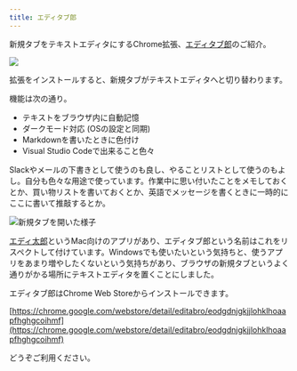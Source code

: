 ```yaml
---
title: エディタブ郎
---
```

新規タブをテキストエディタにするChrome拡張、[エディタブ郎](https://chrome.google.com/webstore/detail/editabro/eodgdnjgkjjlohklhoaapfhghgcoihmf)のご紹介。

![](https://lh3.googleusercontent.com/docs/ADP-6oFvXQz2fz6zh5YMxUNx4yP_NrTVRfFg1a2tmVoCZez-NoWCXTv7suArmSbiJdYbyS4aQsSnTbSt79EQmaTgEPf3QhpPtLgW_jG-CnYll70Z0pRKda_Yz4HbsZB4WtbXxvrpNIz5ASW8nh5qfxYs_35PKZ1UM1fMvd1LYhXkc6YzAO8vu_7FQTJI2WS4CeyZl8dShTRDGA4HGhGxh4fW8nN-oZPAZONNO_Mw1y3zDFl_8wUjzqKqx9E8mpMmlYLo8Zb8sFqUUP7j_GRs51g1sK6eTU5SFPgxZ68atBCzsJQ491Xj9CdqM2mqM-JJnn_9-mUAy100KN833TGQ5-tBY8jxKBalUINSl87Z-lBqsMC3k-zWzHvtJDeF3VljKsPSaA0DE_G5WiXymX3JnG5PwqjrHKAfBzOM-zrTtzwz2Z8voqN67NqnmojxO4UEw0MVkAo0_-q2LGrPIqxXVdvP45Nt_XMfKnEZO23jLnkI8h3JkAiX790VWbp5s6NzOYl2pz1s3rjLDmjcAJOZCTdijvxIDZeVitz7B4qjGPSMoYU5rnOyel54z7dnD0zZRa9t28fTPqHMKpElah3gf1H1JrphDyEsXupPP4c3grMZ0-V8hbvgU3YSUwJ36ob_yfqYicYN6LhwoT7POu7irr0yk1gKd1otJfsZ8b8Tu77pwSQBOy4tIPGY9yHbnUPwKyFSQtufMyNQnw8S2KKA5AKWVoUco35tznzKZ_KJKoYgambJxRO-apn58uJutSazfx12GG3k9ZgPZVuQP-I1R-hsi2AlOL3PFG4srCPCNiVg5GvUqWjTfeAycGyibDF3U36vYrr8ElifAoQmDKCkE7jXBf7EZaMd1Y_DPtc4YqI6878LG5dUyoockMUlcm76dl5iYLL2WJ-EFu0vwFj-D8L6ro8tzt98QXESH9EL8nGzlqRcND4xTEomrN3QSHscLVZZga4d9TISWRv-ZRwRwjeyJs1bXLg05amSuLAJbuBgjGslojS7ndk5DjCJJOsUFEYZ0EN57S0sLrl1VDrAGBVBmveg5hr20UgYMdIZZIm7Vr_D3tdio9Ofgys2QpKAtdm0kAI_18cWMPeZOakfI55VedbvmZ8sNpupvlcYgerKs-eDyvKviyFkqeIU3_Il0MIe-UjhM-OJvPywkvRRNYbs0OU-Sfhap3hD6hCo0YGscgYLALBinnvb9n6GU6mnR2r4b-vrSekCC6t5J6Kesqi0W92UZHlLjjRRmFlsKtlh0gPjnX3S8w)

拡張をインストールすると、新規タブがテキストエディタへと切り替わります。

機能は次の通り。

*   テキストをブラウザ内に自動記憶
*   ダークモード対応 (OSの設定と同期)
*   Markdownを書いたときに色付け
*   Visual Studio Codeで出来ること色々

Slackやメールの下書きとして使うのも良し、やることリストとして使うのもよし。自分も色々な用途で使っています。作業中に思い付いたことをメモしておくとか、買い物リストを書いておくとか、英語でメッセージを書くときに一時的にここに書いて推敲するとか。

![](https://lh3.googleusercontent.com/docs/ADP-6oFrATmzVLh18rrv2yozIHXqllh7K5wYRg2EObQGZGATkCCFxLFpUoOKrxfQTDw-ySoEEWX6AUZ3WOSFJR2hVdf9AFkMzKvp0wyjxBNrFpNf6XvMdxDX5yPPdat7R_YVYwd2xoyUz1hU5alFnoEzBzAGqT_x-Aas42zPIFUIupVowCUynXtyAYIyTk3VZjUGuys2lS45_Xnutflyqy7s9L_D6BMTbMTvZCCCTdhh0dOC8LaKBrXiTimTTxNgzbeMQE_m41u0n-EWN4s6zVln9lZrPt7XGVCrABa12uRE_qe2MT-A1XFkIzm4eXUfWCF5XybIljOEvoP6VwVX7aGy6ZTBFafmWkPbVHyqt6d6bYYJJ359cHstKU6uZ7Nm5BinmYPgyRi4QNF9J-ykgxRAkSfeNoY-0OoZfcLiXTcOQIccE3V5o_WtOrpaeO10gAbf_m6PIhLaVKk7LxeQEtE-3K3Crva_o9Aj-XudaJrrGP8zxNbw-fff4m9hlD2meRIhAf77Kayql3JKHmoI6qIkTan_O8QThlh6GJzjLH2ryQT9iCXdju9uYO6YA2XC2mgiWqUdOWFKPSbVg5vE7mRI4asZenXR2hUGUWpKBJAYRsei3LOYnHmC2x70DSXxS0WGkTUqzlX_LcgQuCbY28xOuJ9NcO8xqNRso7EfZZHWTIT_y_extd_B6KRIIG7g9qq_RsDOn5xO2xvH_K1wPKXO3K5mOFIoU1hjgAAhfbtEKxJiK7VH6kzzTN7ukY7a0ytmUXgAaPCWHiLa4OJJOn2EMcyCPVPQeeimWOPVNY4qEoxWUqwlgg9f_ARH1DiIHHEYidrfDEtx4XNlpNQBe2u4NYm89f0BDDi98jPCX27gjBIdgAimuirU8NuiqN9EmjdjsaGIxEPlm9h_OipcdjEQKGBqd6libtstmDX0KAW7PGJSP-ldAufQ8Uyg1NJex6mv0AHtOHLK7jW738qY48OkSZC9ZUyZwD747BqIEon4uMGq-xsyua3N79T8IgOmCI8G4R-H9GS-sw81AvMsc_xoK5kEucHyyA4QDjlVDMCOqMCXnKwfll1-p6_65WgWbOQVCWrts-oP7PzVwzb7GhxHjYgr4IT8F_KEpaUJnFDnPchsUKFRvHIbKqeSCNd6gnrWWTpOxYzndYWKJRL7XZNPi1Y3-ZKJA8luUkemM2JwiuJ4Dl0bNgZajwRwav38wDwwiX5NU2QHr5BJL-RZX6h4d7g8ms6k3ZYGAE1P8ML6GWFPIMHIfw "新規タブを開いた様子")

[エディ太郎](https://editaro.com/)というMac向けのアプリがあり、エディタブ郎という名前はこれをリスペクトして付けています。Windowsでも使いたいという気持ちと、使うアプリをあまり増やしたくないという気持ちがあり、ブラウザの新規タブというよく通りがかる場所にテキストエディタを置くことにしました。

エディタブ郎はChrome Web Storeからインストールできます。

[https://chrome.google.com/webstore/detail/editabro/eodgdnjgkjjlohklhoaapfhghgcoihmf](https://chrome.google.com/webstore/detail/editabro/eodgdnjgkjjlohklhoaapfhghgcoihmf)

どうぞご利用ください。
